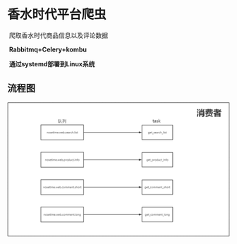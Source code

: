 # 香水时代平台爬虫

​	爬取香水时代商品信息以及评论数据

​	**Rabbitmq+Celery+kombu**

​	**通过systemd部署到Linux系统**

## 流程图

![image-20221213110529742](readme.assets/image-20221213110529742.png)

